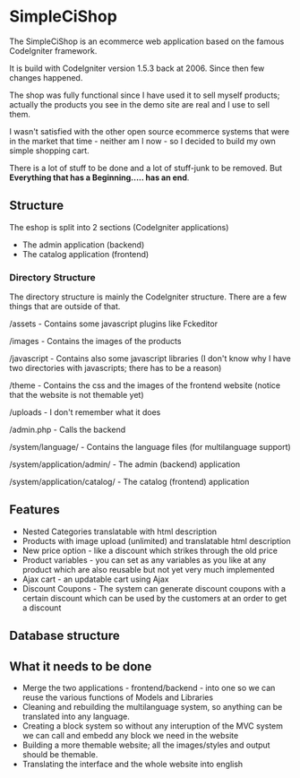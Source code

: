 SimpleCiShop
============

The SimpleCiShop is an ecommerce web application based on the famous CodeIgniter framework.

It is build with CodeIgniter version 1.5.3 back at 2006. Since then few changes happened.

The shop was fully functional since I have used it to sell myself products; actually the products you see in the demo site are real and I use to sell them.

I wasn't satisfied with the other open source ecommerce systems that were in the market that time - neither am I now - so I decided to build my own simple shopping cart.

There is a lot of stuff to be done and a lot of stuff-junk to be removed. But __Everything that has a Beginning..... has an end__.

Structure
---------

The eshop is split into 2 sections (CodeIgniter applications)

* The admin application (backend)
* The catalog application (frontend)

### Directory Structure

The directory structure is mainly the CodeIgniter structure. There are a few things that are outside of that.

/assets - Contains some javascript plugins like Fckeditor

/images - Contains the images of the products

/javascript - Contains also some javascript libraries (I don't know why I have two directories with javascripts; there has to be a reason)

/theme - Contains the css and the images of the frontend website (notice that the website is not themable yet)

/uploads - I don't remember what it does

/admin.php - Calls the backend

/system/language/ - Contains the language files (for multilanguage support)

/system/application/admin/ - The admin (backend) application

/system/application/catalog/ - The catalog (frontend) application

Features
--------

* Nested Categories translatable with html description
* Products with image upload (unlimited) and translatable html description
* New price option - like a discount which strikes through the old price
* Product variables - you can set as any variables as you like at any product which are also reusable but not yet very much implemented
* Ajax cart - an updatable cart using Ajax
* Discount Coupons - The system can generate discount coupons with a certain discount which can be used by the customers at an order to get a discount

Database structure
------------------

What it needs to be done
------------------------

* Merge the two applications - frontend/backend - into one so we can reuse the various functions of Models and Libraries
* Cleaning and rebuilding the multilanguage system, so anything can be translated into any language.
* Creating a block system so without any interuption of the MVC system we can call and embedd any block we need in the website
* Building a more themable website; all the images/styles and output should be themable.
* Translating the interface and the whole website into english
